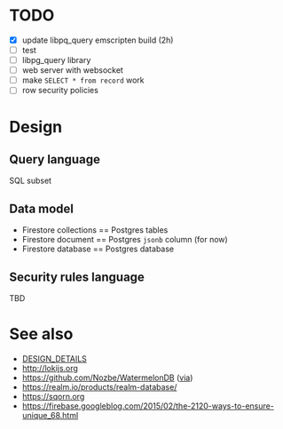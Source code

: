 # TODO

* [x] update libpq_query emscripten build (2h)
* [ ] test
* [ ] libpg_query library
* [ ] web server with websocket
* [ ] make `SELECT * from record` work
* [ ] row security policies

# Design

## Query language

SQL subset

## Data model

* Firestore collections == Postgres tables
* Firestore document == Postgres `jsonb` column (for now)
* Firestore database == Postgres database

## Security rules language

TBD

# See also

* [DESIGN_DETAILS](./DESIGN_DETAILS.md)
* http://lokijs.org
* https://github.com/Nozbe/WatermelonDB ([via](https://news.ycombinator.com/item?id=17950992))
* https://realm.io/products/realm-database/
* https://sqorn.org
* https://firebase.googleblog.com/2015/02/the-2120-ways-to-ensure-unique_68.html
